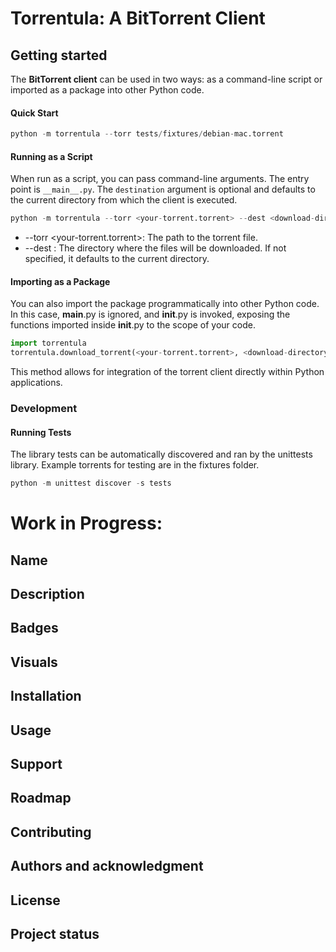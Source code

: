 # Torrentula: A BitTorrent Client

## Getting started

The **BitTorrent client** can be used in two ways: as a command-line script or imported as a package into other Python code.

#### Quick Start
```python
python -m torrentula --torr tests/fixtures/debian-mac.torrent
```

#### Running as a Script
When run as a script, you can pass command-line arguments. The entry point is `__main__.py`. The `destination` argument is optional and defaults to the current directory from which the client is executed.

```python
python -m torrentula --torr <your-torrent.torrent> --dest <download-directory>
```

- --torr <your-torrent.torrent>: The path to the torrent file.
- --dest <download-directory>: The directory where the files will be downloaded. If not specified, it defaults to the current directory.

#### Importing as a Package

You can also import the package programmatically into other Python code. In this case, __main__.py is ignored, and __init__.py is invoked, exposing the functions imported inside __init__.py to the scope of your code.

```python
import torrentula
torrentula.download_torrent(<your-torrent.torrent>, <download-directory>)
```
This method allows for integration of the torrent client directly within Python applications.

### Development

#### Running Tests
The library tests can be automatically discovered and ran by the unittests library. Example torrents for testing are in the fixtures folder.
```python
python -m unittest discover -s tests
```


# Work in Progress:


## Name

## Description

## Badges

## Visuals

## Installation

## Usage

## Support

## Roadmap

## Contributing

## Authors and acknowledgment

## License

## Project status
